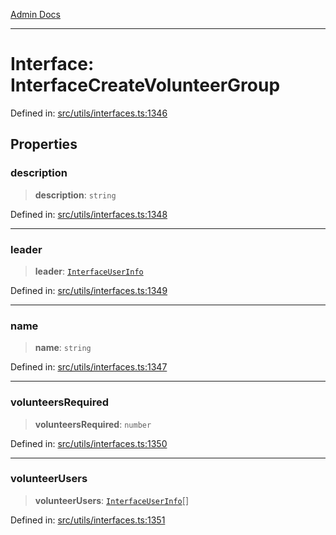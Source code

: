 [Admin Docs](/)

***

# Interface: InterfaceCreateVolunteerGroup

Defined in: [src/utils/interfaces.ts:1346](https://github.com/PalisadoesFoundation/talawa-admin/blob/main/src/utils/interfaces.ts#L1346)

## Properties

### description

> **description**: `string`

Defined in: [src/utils/interfaces.ts:1348](https://github.com/PalisadoesFoundation/talawa-admin/blob/main/src/utils/interfaces.ts#L1348)

***

### leader

> **leader**: [`InterfaceUserInfo`](InterfaceUserInfo.md)

Defined in: [src/utils/interfaces.ts:1349](https://github.com/PalisadoesFoundation/talawa-admin/blob/main/src/utils/interfaces.ts#L1349)

***

### name

> **name**: `string`

Defined in: [src/utils/interfaces.ts:1347](https://github.com/PalisadoesFoundation/talawa-admin/blob/main/src/utils/interfaces.ts#L1347)

***

### volunteersRequired

> **volunteersRequired**: `number`

Defined in: [src/utils/interfaces.ts:1350](https://github.com/PalisadoesFoundation/talawa-admin/blob/main/src/utils/interfaces.ts#L1350)

***

### volunteerUsers

> **volunteerUsers**: [`InterfaceUserInfo`](InterfaceUserInfo.md)[]

Defined in: [src/utils/interfaces.ts:1351](https://github.com/PalisadoesFoundation/talawa-admin/blob/main/src/utils/interfaces.ts#L1351)
